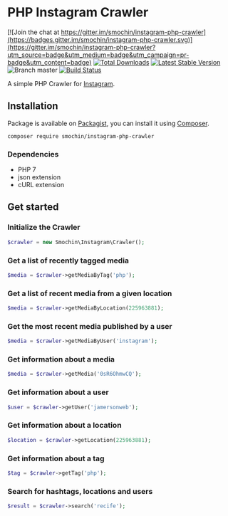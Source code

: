 
# PHP Instagram Crawler
[![Join the chat at https://gitter.im/smochin/instagram-php-crawler](https://badges.gitter.im/smochin/instagram-php-crawler.svg)](https://gitter.im/smochin/instagram-php-crawler?utm_source=badge&utm_medium=badge&utm_campaign=pr-badge&utm_content=badge)
[![Total Downloads](https://img.shields.io/packagist/dt/smochin/instagram-php-crawler.svg?style=flat-square)](https://packagist.org/packages/smochin/instagram-php-crawler)
[![Latest Stable Version](https://img.shields.io/packagist/v/smochin/instagram-php-crawler.svg?style=flat-square)](https://packagist.org/packages/smochin/instagram-php-crawler)
![Branch master](https://img.shields.io/badge/branch-master-brightgreen.svg?style=flat-square)
[![Build Status](https://img.shields.io/travis/smochin/instagram-php-crawler/master.svg?style=flat-square)](http://travis-ci.org/#!/smochin/instagram-php-crawler)

A simple PHP Crawler for [Instagram](https://instagram.com).

## Installation
Package is available on [Packagist](https://packagist.org/packages/smochin/instagram-php-crawler),
you can install it using [Composer](http://getcomposer.org).

```shell
composer require smochin/instagram-php-crawler
```

### Dependencies
- PHP 7
- json extension
- cURL extension

## Get started

### Initialize the Crawler
```php
$crawler = new Smochin\Instagram\Crawler();
```

### Get a list of recently tagged media
```php
$media = $crawler->getMediaByTag('php');
```

### Get a list of recent media from a given location
```php
$media = $crawler->getMediaByLocation(225963881);
```

### Get the most recent media published by a user
```php
$media = $crawler->getMediaByUser('instagram');
```

### Get information about a media
```php
$media = $crawler->getMedia('0sR6OhmwCQ');
```

### Get information about a user
```php
$user = $crawler->getUser('jamersonweb');
```

### Get information about a location
```php
$location = $crawler->getLocation(225963881);
```

### Get information about a tag
```php
$tag = $crawler->getTag('php');
```

### Search for hashtags, locations and users
```php
$result = $crawler->search('recife');
```
